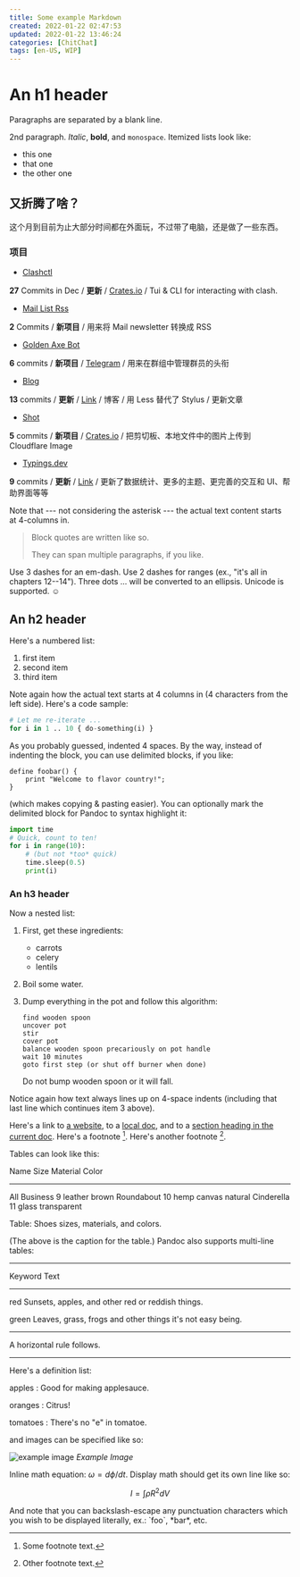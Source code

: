 ```yaml
---
title: Some example Markdown
created: 2022-01-22 02:47:53
updated: 2022-01-22 13:46:24
categories: [ChitChat]
tags: [en-US, WIP]
---
```


# An h1 header

Paragraphs are separated by a blank line.

2nd paragraph. _Italic_, **bold**, and `monospace`. Itemized lists
look like:

- this one
- that one
- the other one

## 又折腾了啥？

这个月到目前为止大部分时间都在外面玩，不过带了电脑，还是做了一些东西。

### 项目

- [Clashctl](https://github.com/George-Miao/clashctl 'github')<span class="iconify" data-icon="fa-brands:rust"></span>

**27** Commits in Dec / **更新** / [Crates.io](https://crates.io/crates/clashctl 'crates.io') / Tui & CLI for interacting with clash.

- [Mail List Rss](https://github.com/George-Miao/mail-list-rss 'github')
  <span class="iconify" data-icon="fa-brands:rust"></span>

**2** Commits / **新项目** / 用来将 Mail newsletter 转换成 RSS

- [Golden Axe Bot](https://github.com/suisei-cn/golden-axe-rs 'github')
  <span class="iconify" data-icon="fa-brands:rust"></span>

**6** commits / **新项目** / [Telegram](https://t.me/golden_axe_bot 'Telegram link') / 用来在群组中管理群员的头衔

- [Blog](https://github.com/George-Miao/GlogHexo 'github repo')
  <span class="iconify" data-icon="cib:hexo"></span>
  <span class="iconify" data-icon="bx:bxl-less" style="font-size:1.8rem"></span>

**13** commits / **更新** / [Link](https://blog.miao.dev 'Blog link') / 博客 / 用 Less 替代了 Stylus / 更新文章

- [Shot](https://github.com/George-Miao/Shot 'github')
  <span class="iconify" data-icon="fa-brands:rust"></span>

**5** commits / **新项目** / [Crates.io](https://crates.io/crates/shot 'crates.io') / 把剪切板、本地文件中的图片上传到 Cloudflare Image

- [Typings.dev](https://github.com/George-Miao/typings.dev 'github')
  <span class="iconify" data-icon="file-icons:vue"></span>
  <span class="iconify" data-icon="file-icons:typescript-alt"></span>

**9** commits / **更新** / [Link](https://typings.dev 'Typings.dev site') / 更新了数据统计、更多的主题、更完善的交互和 UI、帮助界面等等

Note that --- not considering the asterisk --- the actual text
content starts at 4-columns in.

> Block quotes are
> written like so.
>
> They can span multiple paragraphs,
> if you like.

Use 3 dashes for an em-dash. Use 2 dashes for ranges (ex., "it's all
in chapters 12--14"). Three dots ... will be converted to an ellipsis.
Unicode is supported. ☺

## An h2 header

Here's a numbered list:

1.  first item
2.  second item
3.  third item

Note again how the actual text starts at 4 columns in (4 characters
from the left side). Here's a code sample:

```python
# Let me re-iterate ...
for i in 1 .. 10 { do-something(i) }
```

As you probably guessed, indented 4 spaces. By the way, instead of
indenting the block, you can use delimited blocks, if you like:

    define foobar() {
        print "Welcome to flavor country!";
    }

(which makes copying & pasting easier). You can optionally mark the
delimited block for Pandoc to syntax highlight it:

```python
import time
# Quick, count to ten!
for i in range(10):
    # (but not *too* quick)
    time.sleep(0.5)
    print(i)
```

### An h3 header

Now a nested list:

1.  First, get these ingredients:

    - carrots
    - celery
    - lentils

2.  Boil some water.

3.  Dump everything in the pot and follow
    this algorithm:

        find wooden spoon
        uncover pot
        stir
        cover pot
        balance wooden spoon precariously on pot handle
        wait 10 minutes
        goto first step (or shut off burner when done)

    Do not bump wooden spoon or it will fall.

Notice again how text always lines up on 4-space indents (including
that last line which continues item 3 above).

Here's a link to [a website](http://foo.bar), to a [local
doc](local-doc.html), and to a [section heading in the current
doc](#an-h2-header). Here's a footnote [^1]. Here's another footnote [^2].

[^1]: Some footnote text.
[^2]: Other footnote text.

Tables can look like this:

Name Size Material Color

---

All Business 9 leather brown
Roundabout 10 hemp canvas natural
Cinderella 11 glass transparent

Table: Shoes sizes, materials, and colors.

(The above is the caption for the table.) Pandoc also supports
multi-line tables:

---

Keyword Text

---

red Sunsets, apples, and
other red or reddish
things.

green Leaves, grass, frogs
and other things it's
not easy being.

---

A horizontal rule follows.

---

Here's a definition list:

apples
: Good for making applesauce.

oranges
: Citrus!

tomatoes
: There's no "e" in tomatoe.

and images can be specified like so:

![example image](https://imagedelivery.net/b21oeeg7p6hqWEI-IA5xDw/91ad4cfe-6120-4e76-1123-6c223514bb00/public 'An exemplary image') _Example Image_

Inline math equation: $\omega = d\phi / dt$. Display
math should get its own line like so:

$$I = \int \rho R^{2} dV$$

And note that you can backslash-escape any punctuation characters
which you wish to be displayed literally, ex.: \`foo\`, \*bar\*, etc.

